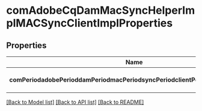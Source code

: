 # comAdobeCqDamMacSyncHelperImplMACSyncClientImplProperties

## Properties
Name | Type | Description | Notes
------------ | ------------- | ------------- | -------------
**comPeriodadobePerioddamPeriodmacPeriodsyncPeriodclientPeriodsoPeriodtimeout** | [**ConfigNodePropertyInteger**](ConfigNodePropertyInteger.md) |  | [optional] [default to null]

[[Back to Model list]](../README.md#documentation-for-models) [[Back to API list]](../README.md#documentation-for-api-endpoints) [[Back to README]](../README.md)



